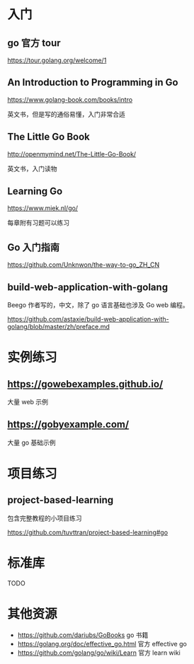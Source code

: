# 入门

## go 官方 tour

https://tour.golang.org/welcome/1   

## An Introduction to Programming in Go

https://www.golang-book.com/books/intro

英文书，但是写的通俗易懂，入门非常合适

## The Little Go Book

http://openmymind.net/The-Little-Go-Book/

英文书，入门读物

## Learning Go

https://www.miek.nl/go/

每章附有习题可以练习


## Go 入门指南

https://github.com/Unknwon/the-way-to-go_ZH_CN

## build-web-application-with-golang

Beego 作者写的，中文，除了 go 语言基础也涉及 Go web 编程。

https://github.com/astaxie/build-web-application-with-golang/blob/master/zh/preface.md


# 实例练习


## https://gowebexamples.github.io/

大量 web 示例

## https://gobyexample.com/

大量 go 基础示例


# 项目练习

## project-based-learning

包含完整教程的小项目练习

https://github.com/tuvttran/project-based-learning#go


# 标准库

TODO

# 其他资源

- https://github.com/dariubs/GoBooks go 书籍
- https://golang.org/doc/effective_go.html 官方 effective go
- https://github.com/golang/go/wiki/Learn 官方 learn wiki
